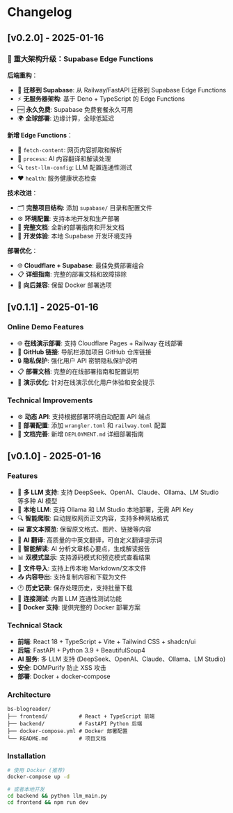 # Changelog

## [v0.2.0] - 2025-01-16

### 🚀 重大架构升级：Supabase Edge Functions

**后端重构**：
- 🔄 **迁移到 Supabase**: 从 Railway/FastAPI 迁移到 Supabase Edge Functions
- ⚡ **无服务器架构**: 基于 Deno + TypeScript 的 Edge Functions
- 🆓 **永久免费**: Supabase 免费套餐永久可用
- 🌍 **全球部署**: 边缘计算，全球低延迟

**新增 Edge Functions**：
- 📄 `fetch-content`: 网页内容抓取和解析
- 🤖 `process`: AI 内容翻译和解读处理
- 🔍 `test-llm-config`: LLM 配置连通性测试
- ❤️ `health`: 服务健康状态检查

**技术改进**：
- 🗂️ **完整项目结构**: 添加 `supabase/` 目录和配置文件
- ⚙️ **环境配置**: 支持本地开发和生产部署
- 📝 **完整文档**: 全新的部署指南和开发文档
- 🔧 **开发体验**: 本地 Supabase 开发环境支持

**部署优化**：
- 🌐 **Cloudflare + Supabase**: 最佳免费部署组合
- 📋 **详细指南**: 完整的部署文档和故障排除
- 🔄 **向后兼容**: 保留 Docker 部署选项

## [v0.1.1] - 2025-01-16

### Online Demo Features
- 🌐 **在线演示部署**: 支持 Cloudflare Pages + Railway 在线部署
- 🔗 **GitHub 链接**: 导航栏添加项目 GitHub 仓库链接
- 🔒 **隐私保护**: 强化用户 API 密钥隐私保护说明
- 📋 **部署文档**: 完整的在线部署指南和配置说明
- 🎯 **演示优化**: 针对在线演示优化用户体验和安全提示

### Technical Improvements
- ⚙️ **动态 API**: 支持根据部署环境自动配置 API 端点
- 🚀 **部署配置**: 添加 `wrangler.toml` 和 `railway.toml` 配置
- 📝 **文档完善**: 新增 `DEPLOYMENT.md` 详细部署指南

## [v0.1.0] - 2025-01-16

### Features
- 🚀 **多 LLM 支持**: 支持 DeepSeek、OpenAI、Claude、Ollama、LM Studio 等多种 AI 模型
- 🧠 **本地 LLM**: 支持 Ollama 和 LM Studio 本地部署，无需 API Key
- 🔍 **智能爬取**: 自动提取网页正文内容，支持多种网站格式
- 🖼️ **富文本预览**: 保留原文格式、图片、链接等内容
- 📝 **AI 翻译**: 高质量的中英文翻译，可自定义翻译提示词
- 🧐 **智能解读**: AI 分析文章核心要点，生成解读报告
- 📊 **双模式显示**: 支持源码模式和预览模式查看结果
- 📁 **文件导入**: 支持上传本地 Markdown/文本文件
- 📤 **内容导出**: 支持复制内容和下载为文件
- 🕐 **历史记录**: 保存处理历史，支持批量下载
- 🔧 **连接测试**: 内置 LLM 连通性测试功能
- 🐳 **Docker 支持**: 提供完整的 Docker 部署方案

### Technical Stack
- **前端**: React 18 + TypeScript + Vite + Tailwind CSS + shadcn/ui
- **后端**: FastAPI + Python 3.9 + BeautifulSoup4
- **AI 服务**: 多 LLM 支持 (DeepSeek、OpenAI、Claude、Ollama、LM Studio)
- **安全**: DOMPurify 防止 XSS 攻击
- **部署**: Docker + docker-compose

### Architecture
```
bs-blogreader/
├── frontend/          # React + TypeScript 前端
├── backend/           # FastAPI Python 后端
├── docker-compose.yml # Docker 部署配置
└── README.md          # 项目文档
```

### Installation
```bash
# 使用 Docker (推荐)
docker-compose up -d

# 或者本地开发
cd backend && python llm_main.py
cd frontend && npm run dev
```